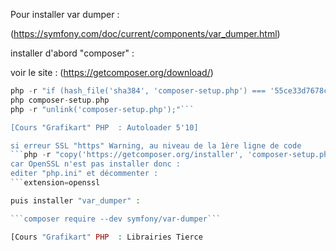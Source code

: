 Pour installer var dumper :

(https://symfony.com/doc/current/components/var_dumper.html)

installer d'abord "composer" :

voir le site : (https://getcomposer.org/download/)

```php -r "copy('https://getcomposer.org/installer', 'composer-setup.php');"
php -r "if (hash_file('sha384', 'composer-setup.php') === '55ce33d7678c5a611085589f1f3ddf8b3c52d662cd01d4ba75c0ee0459970c2200a51f492d557530c71c15d8dba01eae') { echo 'Installer verified'; } else { echo 'Installer corrupt'; unlink('composer-setup.php'); } echo PHP_EOL;"
php composer-setup.php
php -r "unlink('composer-setup.php');"```

[Cours "Grafikart" PHP  : Autoloader 5'10]

si erreur SSL "https" Warning, au niveau de la 1ère ligne de code 
```php -r "copy('https://getcomposer.org/installer', 'composer-setup.php');"```
car OpenSSL n'est pas installer donc :
editer "php.ini" et décommenter : 
```extension=openssl

puis installer "var_dumper" :

```composer require --dev symfony/var-dumper```

[Cours "Grafikart" PHP  : Librairies Tierce


